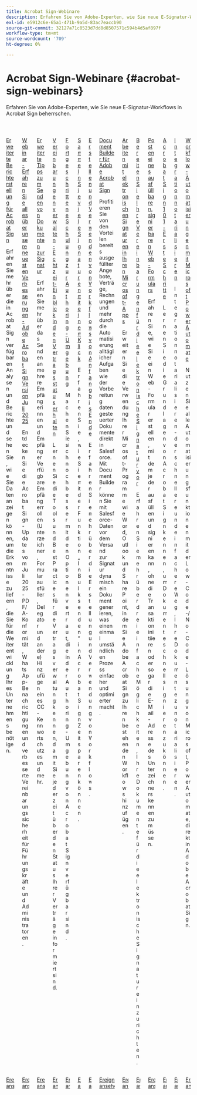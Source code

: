 ```yaml
---
title: Acrobat Sign-Webinare
description: Erfahren Sie von Adobe-Experten, wie Sie neue E-Signatur-Workflows in Acrobat Sign beherrschen.
exl-id: e5912c6e-65a1-471b-9a5d-83ac7eaccb90
source-git-commit: 32127a71c8523d7dd8d8507571c594b4d5af897f
workflow-type: tm+mt
source-wordcount: '709'
ht-degree: 0%

---
```


# Acrobat Sign-Webinare {#acrobat-sign-webinars}

Erfahren Sie von Adobe-Experten, wie Sie neue E-Signatur-Workflows in Acrobat Sign beherrschen.

<!-- CARDS

{cta  = Watch event}

* skill-builders/advanced-reporting.md
* skill-builders/acrobat-july-release.md
* skill-builders/advanced-sending-documents-signature.md
* skill-builders/agreement-status.md
* skill-builders/authoring-environment.md
* skill-builders/collect-signatures.md
* skill-builders/create-use-workflows.md
* skill-builders/document-builder.md
* skill-builders/e-signature-microsoft.md
* skill-builders/e-signature-setup.md
* skill-builders/fillable-signable-web-form.md
* skill-builders/getting-started.md
* skill-builders/notarize.md
* skill-builders/workflow-automations.md

-->
<!-- START CARDS HTML - DO NOT MODIFY BY HAND -->
<div class="columns">
    <div class="column is-half-tablet is-half-desktop is-one-third-widescreen" aria-label="Advanced Reporting for Acrobat Sign">
        <div class="card" style="height: 100%; display: flex; flex-direction: column; height: 100%;">
            <div class="card-image">
                <figure class="image x-is-16by9">
                    <a href="skill-builders/advanced-reporting.md" title="Erweiterte Berichterstellung für Acrobat Sign" target="_blank" rel="referrer">
                        <img class="is-bordered-r-small" src="https://video.tv.adobe.com/v/3428191/?format=jpeg&nocache=1757082643934" alt="Erweiterte Berichterstellung für Acrobat Sign"
                             style="width: 100%; aspect-ratio: 16 / 9; object-fit: cover; overflow: hidden; display: block; margin: auto;">
                    </a>
                </figure>
            </div>
            <div class="card-content is-padded-small" style="display: flex; flex-direction: column; flex-grow: 1; justify-content: space-between;">
                <div class="top-card-content">
                    <p class="headline is-size-6 has-text-weight-bold">
                        <a href="skill-builders/advanced-reporting.md" target="_blank" rel="referrer" title="Erweiterte Berichterstellung für Acrobat Sign">Erweiterte Berichterstellung für Acrobat Sign</a>
                    </p>
                    <p class="is-size-6">Erfahren Sie mehr über die in Acrobat Sign verfügbaren Analysen und Berichte und sehen Sie, wie Sie Daten anzeigen können, um die Erkenntnisse zu liefern, die Sie für die Weiterentwicklung Ihres Unternehmens benötigen.</p>
                </div>
                <a href="skill-builders/advanced-reporting.md" target="_blank" rel="referrer" class="spectrum-Button spectrum-Button--outline spectrum-Button--primary spectrum-Button--sizeM" style="align-self: flex-start; margin-top: 1rem;">
                    <span class="spectrum-Button-label has-no-wrap has-text-weight-bold">Ereignis ansehen</span>
                </a>
            </div>
        </div>
    </div>
    <div class="column is-half-tablet is-half-desktop is-one-third-widescreen" aria-label="Webinar - Learn all about our latest improvements - Adobe Acrobat Sign July Release 2025">
        <div class="card" style="height: 100%; display: flex; flex-direction: column; height: 100%;">
            <div class="card-image">
                <figure class="image x-is-16by9">
                    <a href="skill-builders/acrobat-july-release.md" title="Webinar - Erfahren Sie alles über unsere neuesten Verbesserungen - Adobe Acrobat Sign Version Juli 2025" target="_blank" rel="referrer">
                        <img class="is-bordered-r-small" src="https://video.tv.adobe.com/v/3473003/?format=jpeg&nocache=1757082643901" alt="Webinar - Erfahren Sie alles über unsere neuesten Verbesserungen - Adobe Acrobat Sign Version Juli 2025"
                             style="width: 100%; aspect-ratio: 16 / 9; object-fit: cover; overflow: hidden; display: block; margin: auto;">
                    </a>
                </figure>
            </div>
            <div class="card-content is-padded-small" style="display: flex; flex-direction: column; flex-grow: 1; justify-content: space-between;">
                <div class="top-card-content">
                    <p class="headline is-size-6 has-text-weight-bold">
                        <a href="skill-builders/acrobat-july-release.md" target="_blank" rel="referrer" title="Webinar - Erfahren Sie alles über unsere neuesten Verbesserungen - Adobe Acrobat Sign Version Juli 2025">Webinar - Erfahren Sie alles über unsere neuesten Verbesserungen - Adobe Acrobat Sign Version Juli 2025</a>
                    </p>
                    <p class="is-size-6">Entdecken Sie die Acrobat Sign-Updates vom Juli 2025 - PDF/A-Konformität, WhatsApp-Benachrichtigungen und verbesserte Vereinbarungssicherheit für Führungskräfte und Administratoren.</p>
                </div>
                <a href="skill-builders/acrobat-july-release.md" target="_blank" rel="referrer" class="spectrum-Button spectrum-Button--outline spectrum-Button--primary spectrum-Button--sizeM" style="align-self: flex-start; margin-top: 1rem;">
                    <span class="spectrum-Button-label has-no-wrap has-text-weight-bold">Ereignis ansehen</span>
                </a>
            </div>
        </div>
    </div>
    <div class="column is-half-tablet is-half-desktop is-one-third-widescreen" aria-label="Advanced Tips for Sending Documents for Signature">
        <div class="card" style="height: 100%; display: flex; flex-direction: column; height: 100%;">
            <div class="card-image">
                <figure class="image x-is-16by9">
                    <a href="skill-builders/advanced-sending-documents-signature.md" title="Erweiterte Tipps zum Senden von Dokumenten zur Signatur" target="_blank" rel="referrer">
                        <img class="is-bordered-r-small" src="https://video.tv.adobe.com/v/3428186/?format=jpeg&nocache=1757082643929" alt="Erweiterte Tipps zum Senden von Dokumenten zur Signatur"
                             style="width: 100%; aspect-ratio: 16 / 9; object-fit: cover; overflow: hidden; display: block; margin: auto;">
                    </a>
                </figure>
            </div>
            <div class="card-content is-padded-small" style="display: flex; flex-direction: column; flex-grow: 1; justify-content: space-between;">
                <div class="top-card-content">
                    <p class="headline is-size-6 has-text-weight-bold">
                        <a href="skill-builders/advanced-sending-documents-signature.md" target="_blank" rel="referrer" title="Erweiterte Tipps zum Senden von Dokumenten zur Signatur">Erweiterte Tipps zum Senden von Dokumenten zur Signatur</a>
                    </p>
                    <p class="is-size-6">Erfahren Sie mehr über das Senden an mehrere Empfängerinnen und Empfänger Verfügbare Empfängerrollen (Unterzeichner, Formularausfüller, Delegator und andere) Hinzufügen eines CC-Kennwortschutzes und mehr.</p>
                </div>
                <a href="skill-builders/advanced-sending-documents-signature.md" target="_blank" rel="referrer" class="spectrum-Button spectrum-Button--outline spectrum-Button--primary spectrum-Button--sizeM" style="align-self: flex-start; margin-top: 1rem;">
                    <span class="spectrum-Button-label has-no-wrap has-text-weight-bold">Ereignis ansehen</span>
                </a>
            </div>
        </div>
    </div>
    <div class="column is-half-tablet is-half-desktop is-one-third-widescreen" aria-label="Manage Agreements - Get Real-Time Visibility into Agreement Status">
        <div class="card" style="height: 100%; display: flex; flex-direction: column; height: 100%;">
            <div class="card-image">
                <figure class="image x-is-16by9">
                    <a href="skill-builders/agreement-status.md" title="Vereinbarungen verwalten - Echtzeit-Einblick in den Vertragsstatus erhalten" target="_blank" rel="referrer">
                        <img class="is-bordered-r-small" src="https://video.tv.adobe.com/v/3428190/?format=jpeg&nocache=1757082643906" alt="Vereinbarungen verwalten - Echtzeit-Einblick in den Vertragsstatus erhalten"
                             style="width: 100%; aspect-ratio: 16 / 9; object-fit: cover; overflow: hidden; display: block; margin: auto;">
                    </a>
                </figure>
            </div>
            <div class="card-content is-padded-small" style="display: flex; flex-direction: column; flex-grow: 1; justify-content: space-between;">
                <div class="top-card-content">
                    <p class="headline is-size-6 has-text-weight-bold">
                        <a href="skill-builders/agreement-status.md" target="_blank" rel="referrer" title="Vereinbarungen verwalten - Echtzeit-Einblick in den Vertragsstatus erhalten">Vereinbarungen verwalten - Echtzeit-Einblick in den Vertragsstatus erhalten</a>
                    </p>
                    <p class="is-size-6">Lernen Sie die Tools und Best Practices für die Vertragsverwaltung kennen, damit Sie jederzeit über den Status Ihrer Verträge informiert sind.</p>
                </div>
                <a href="skill-builders/agreement-status.md" target="_blank" rel="referrer" class="spectrum-Button spectrum-Button--outline spectrum-Button--primary spectrum-Button--sizeM" style="align-self: flex-start; margin-top: 1rem;">
                    <span class="spectrum-Button-label has-no-wrap has-text-weight-bold">Ereignis ansehen</span>
                </a>
            </div>
        </div>
    </div>
    <div class="column is-half-tablet is-half-desktop is-one-third-widescreen" aria-label="Advanced Training on Authoring Environment">
        <div class="card" style="height: 100%; display: flex; flex-direction: column; height: 100%;">
            <div class="card-image">
                <figure class="image x-is-16by9">
                    <a href="skill-builders/authoring-environment.md" title="Fortgeschrittene Schulung zur Authoring-Umgebung" target="_blank" rel="referrer">
                        <img class="is-bordered-r-small" src="https://video.tv.adobe.com/v/3428189/?format=jpeg&nocache=1757082643912" alt="Fortgeschrittene Schulung zur Authoring-Umgebung"
                             style="width: 100%; aspect-ratio: 16 / 9; object-fit: cover; overflow: hidden; display: block; margin: auto;">
                    </a>
                </figure>
            </div>
            <div class="card-content is-padded-small" style="display: flex; flex-direction: column; flex-grow: 1; justify-content: space-between;">
                <div class="top-card-content">
                    <p class="headline is-size-6 has-text-weight-bold">
                        <a href="skill-builders/authoring-environment.md" target="_blank" rel="referrer" title="Fortgeschrittene Schulung zur Authoring-Umgebung">Fortgeschrittene Schulung zur Authoring-Umgebung</a>
                    </p>
                    <p class="is-size-6">Machen Sie sich noch besser mit den Optionen vertraut, die in der Authoring-Umgebung von Acrobat Sign verfügbar sind.</p>
                </div>
                <a href="skill-builders/authoring-environment.md" target="_blank" rel="referrer" class="spectrum-Button spectrum-Button--outline spectrum-Button--primary spectrum-Button--sizeM" style="align-self: flex-start; margin-top: 1rem;">
                    <span class="spectrum-Button-label has-no-wrap has-text-weight-bold">Ereignis ansehen</span>
                </a>
            </div>
        </div>
    </div>
    <div class="column is-half-tablet is-half-desktop is-one-third-widescreen" aria-label="Collect Many Signatures with One Click">
        <div class="card" style="height: 100%; display: flex; flex-direction: column; height: 100%;">
            <div class="card-image">
                <figure class="image x-is-16by9">
                    <a href="skill-builders/collect-signatures.md" title="Sammeln vieler Signaturen mit einem Klick" target="_blank" rel="referrer">
                        <img class="is-bordered-r-small" src="https://video.tv.adobe.com/v/3428188/?format=jpeg&nocache=1757082643917" alt="Sammeln vieler Signaturen mit einem Klick"
                             style="width: 100%; aspect-ratio: 16 / 9; object-fit: cover; overflow: hidden; display: block; margin: auto;">
                    </a>
                </figure>
            </div>
            <div class="card-content is-padded-small" style="display: flex; flex-direction: column; flex-grow: 1; justify-content: space-between;">
                <div class="top-card-content">
                    <p class="headline is-size-6 has-text-weight-bold">
                        <a href="skill-builders/collect-signatures.md" target="_blank" rel="referrer" title="Sammeln vieler Signaturen mit einem Klick">Sammeln Sie viele Signaturen mit einem Klick</a>
                    </p>
                    <p class="is-size-6">Erfahren Sie, wie Sie mit der Funktion „In Bulk senden“ in Acrobat Sign Zeit sparen können.</p>
                </div>
                <a href="skill-builders/collect-signatures.md" target="_blank" rel="referrer" class="spectrum-Button spectrum-Button--outline spectrum-Button--primary spectrum-Button--sizeM" style="align-self: flex-start; margin-top: 1rem;">
                    <span class="spectrum-Button-label has-no-wrap has-text-weight-bold">Ereignis ansehen</span>
                </a>
            </div>
        </div>
    </div>
    <div class="column is-half-tablet is-half-desktop is-one-third-widescreen" aria-label="Creating and Using Workflows from Beginning to End">
        <div class="card" style="height: 100%; display: flex; flex-direction: column; height: 100%;">
            <div class="card-image">
                <figure class="image x-is-16by9">
                    <a href="skill-builders/create-use-workflows.md" title="Erstellen und Verwenden von Workflows von Anfang bis Ende" target="_blank" rel="referrer">
                        <img class="is-bordered-r-small" src="https://video.tv.adobe.com/v/3428192/?format=jpeg&nocache=1757082643940" alt="Erstellen und Verwenden von Workflows von Anfang bis Ende"
                             style="width: 100%; aspect-ratio: 16 / 9; object-fit: cover; overflow: hidden; display: block; margin: auto;">
                    </a>
                </figure>
            </div>
            <div class="card-content is-padded-small" style="display: flex; flex-direction: column; flex-grow: 1; justify-content: space-between;">
                <div class="top-card-content">
                    <p class="headline is-size-6 has-text-weight-bold">
                        <a href="skill-builders/create-use-workflows.md" target="_blank" rel="referrer" title="Erstellen und Verwenden von Workflows von Anfang bis Ende">Erstellen und Verwenden von Workflows von Anfang bis Ende</a>
                    </p>
                    <p class="is-size-6">Erfahren Sie mehr über die Erstellung und Verwendung von Workflows.</p>
                </div>
                <a href="skill-builders/create-use-workflows.md" target="_blank" rel="referrer" class="spectrum-Button spectrum-Button--outline spectrum-Button--primary spectrum-Button--sizeM" style="align-self: flex-start; margin-top: 1rem;">
                    <span class="spectrum-Button-label has-no-wrap has-text-weight-bold">Ereignis ansehen</span>
                </a>
            </div>
        </div>
    </div>
    <div class="column is-half-tablet is-half-desktop is-one-third-widescreen" aria-label="Document Builder for Adobe Acrobat Sign">
        <div class="card" style="height: 100%; display: flex; flex-direction: column; height: 100%;">
            <div class="card-image">
                <figure class="image x-is-16by9">
                    <a href="skill-builders/document-builder.md" title="Document Builder für Adobe Acrobat Sign" target="_blank" rel="referrer">
                        <img class="is-bordered-r-small" src="https://video.tv.adobe.com/v/3428193/?format=jpeg&nocache=1757082643924" alt="Document Builder für Adobe Acrobat Sign"
                             style="width: 100%; aspect-ratio: 16 / 9; object-fit: cover; overflow: hidden; display: block; margin: auto;">
                    </a>
                </figure>
            </div>
            <div class="card-content is-padded-small" style="display: flex; flex-direction: column; flex-grow: 1; justify-content: space-between;">
                <div class="top-card-content">
                    <p class="headline is-size-6 has-text-weight-bold">
                        <a href="skill-builders/document-builder.md" target="_blank" rel="referrer" title="Document Builder für Adobe Acrobat Sign">Document Builder für Adobe Acrobat Sign</a>
                    </p>
                    <p class="is-size-6">Profitieren Sie von den Vorteilen bereits ausgefüllter Angebote, Verträge, Rechnungen und mehr durch die Automatisierung alltäglicher Aufgaben wie der Vorbereitung datengesteuerter Dokumente direkt in Salesforce. Mit Document Builder können Sie mit Salesforce-Daten vor dem Versand zur Signatur dynamisch ein Dokument generieren, was einen einmal umständlichen Prozess einfacher und optimierter macht.</p>
                </div>
                <a href="skill-builders/document-builder.md" target="_blank" rel="referrer" class="spectrum-Button spectrum-Button--outline spectrum-Button--primary spectrum-Button--sizeM" style="align-self: flex-start; margin-top: 1rem;">
                    <span class="spectrum-Button-label has-no-wrap has-text-weight-bold">Ereignis ansehen</span>
                </a>
            </div>
        </div>
    </div>
    <div class="column is-half-tablet is-half-desktop is-one-third-widescreen" aria-label="Work with e-signatures in your Microsoft apps">
        <div class="card" style="height: 100%; display: flex; flex-direction: column; height: 100%;">
            <div class="card-image">
                <figure class="image x-is-16by9">
                    <a href="skill-builders/e-signature-microsoft.md" title="Arbeiten mit elektronischen Signaturen in Ihren Microsoft-Programmen" target="_blank" rel="referrer">
                        <img class="is-bordered-r-small" src="https://video.tv.adobe.com/v/3428185/?format=jpeg&nocache=1757082643952" alt="Arbeiten mit elektronischen Signaturen in Ihren Microsoft-Programmen"
                             style="width: 100%; aspect-ratio: 16 / 9; object-fit: cover; overflow: hidden; display: block; margin: auto;">
                    </a>
                </figure>
            </div>
            <div class="card-content is-padded-small" style="display: flex; flex-direction: column; flex-grow: 1; justify-content: space-between;">
                <div class="top-card-content">
                    <p class="headline is-size-6 has-text-weight-bold">
                        <a href="skill-builders/e-signature-microsoft.md" target="_blank" rel="referrer" title="Arbeiten mit elektronischen Signaturen in Ihren Microsoft-Programmen">Arbeiten mit elektronischen Signaturen in Ihren Microsoft-Apps</a>
                    </p>
                    <p class="is-size-6">Erweitern Sie die Verwendung Ihrer Microsoft-Programme wie Word, Outlook und SharePoint, indem Sie Adobe Acrobat Sign zu Ihren bestehenden Workflows hinzufügen.</p>
                </div>
                <a href="skill-builders/e-signature-microsoft.md" target="_blank" rel="referrer" class="spectrum-Button spectrum-Button--outline spectrum-Button--primary spectrum-Button--sizeM" style="align-self: flex-start; margin-top: 1rem;">
                    <span class="spectrum-Button-label has-no-wrap has-text-weight-bold">Ereignis ansehen</span>
                </a>
            </div>
        </div>
    </div>
    <div class="column is-half-tablet is-half-desktop is-one-third-widescreen" aria-label="Prepare Your Agreements for e-signature">
        <div class="card" style="height: 100%; display: flex; flex-direction: column; height: 100%;">
            <div class="card-image">
                <figure class="image x-is-16by9">
                    <a href="skill-builders/e-signature-setup.md" title="Vorbereiten Ihrer Vereinbarungen auf die elektronische Signatur" target="_blank" rel="referrer">
                        <img class="is-bordered-r-small" src="https://video.tv.adobe.com/v/3428184/?format=jpeg&nocache=1757082643958" alt="Vorbereiten Ihrer Vereinbarungen auf die elektronische Signatur"
                             style="width: 100%; aspect-ratio: 16 / 9; object-fit: cover; overflow: hidden; display: block; margin: auto;">
                    </a>
                </figure>
            </div>
            <div class="card-content is-padded-small" style="display: flex; flex-direction: column; flex-grow: 1; justify-content: space-between;">
                <div class="top-card-content">
                    <p class="headline is-size-6 has-text-weight-bold">
                        <a href="skill-builders/e-signature-setup.md" target="_blank" rel="referrer" title="Vorbereiten Ihrer Vereinbarungen auf die elektronische Signatur">Bereiten Sie Ihre Vereinbarungen für die elektronische Signatur vor</a>
                    </p>
                    <p class="is-size-6">Erfahren Sie mehr über drei einfache Möglichkeiten, Ihre Dokumente für die elektronische Signatur einzurichten.</p>
                </div>
                <a href="skill-builders/e-signature-setup.md" target="_blank" rel="referrer" class="spectrum-Button spectrum-Button--outline spectrum-Button--primary spectrum-Button--sizeM" style="align-self: flex-start; margin-top: 1rem;">
                    <span class="spectrum-Button-label has-no-wrap has-text-weight-bold">Ereignis ansehen</span>
                </a>
            </div>
        </div>
    </div>
    <div class="column is-half-tablet is-half-desktop is-one-third-widescreen" aria-label="Post a Fillable, Signable Web Form">
        <div class="card" style="height: 100%; display: flex; flex-direction: column; height: 100%;">
            <div class="card-image">
                <figure class="image x-is-16by9">
                    <a href="skill-builders/fillable-signable-web-form.md" title="Posten eines ausfüllbaren, signierbaren Web-Formulars" target="_blank" rel="referrer">
                        <img class="is-bordered-r-small" src="https://video.tv.adobe.com/v/3428187/?format=jpeg&nocache=1757082643946" alt="Posten eines ausfüllbaren, signierbaren Web-Formulars"
                             style="width: 100%; aspect-ratio: 16 / 9; object-fit: cover; overflow: hidden; display: block; margin: auto;">
                    </a>
                </figure>
            </div>
            <div class="card-content is-padded-small" style="display: flex; flex-direction: column; flex-grow: 1; justify-content: space-between;">
                <div class="top-card-content">
                    <p class="headline is-size-6 has-text-weight-bold">
                        <a href="skill-builders/fillable-signable-web-form.md" target="_blank" rel="referrer" title="Posten eines ausfüllbaren, signierbaren Web-Formulars">Posten eines ausfüllbaren, signierbaren Web-Formulars</a>
                    </p>
                    <p class="is-size-6">Erfahren Sie, wie Sie ein Web-Formular erstellen, mit dem jeder ausfüllen und signieren kann, ohne die Transaktion initiieren oder sogar die E-Mail-Adresse des Unterzeichners kennen zu müssen.</p>
                </div>
                <a href="skill-builders/fillable-signable-web-form.md" target="_blank" rel="referrer" class="spectrum-Button spectrum-Button--outline spectrum-Button--primary spectrum-Button--sizeM" style="align-self: flex-start; margin-top: 1rem;">
                    <span class="spectrum-Button-label has-no-wrap has-text-weight-bold">Ereignis ansehen</span>
                </a>
            </div>
        </div>
    </div>
    <div class="column is-half-tablet is-half-desktop is-one-third-widescreen" aria-label="Acrobat Sign 101 - Getting Started">
        <div class="card" style="height: 100%; display: flex; flex-direction: column; height: 100%;">
            <div class="card-image">
                <figure class="image x-is-16by9">
                    <a href="skill-builders/getting-started.md" title="Acrobat Sign 101 - Erste Schritte" target="_blank" rel="referrer">
                        <img class="is-bordered-r-small" src="https://video.tv.adobe.com/v/3428183/?format=jpeg&nocache=1757082643968" alt="Acrobat Sign 101 - Erste Schritte"
                             style="width: 100%; aspect-ratio: 16 / 9; object-fit: cover; overflow: hidden; display: block; margin: auto;">
                    </a>
                </figure>
            </div>
            <div class="card-content is-padded-small" style="display: flex; flex-direction: column; flex-grow: 1; justify-content: space-between;">
                <div class="top-card-content">
                    <p class="headline is-size-6 has-text-weight-bold">
                        <a href="skill-builders/getting-started.md" target="_blank" rel="referrer" title="Acrobat Sign 101 - Erste Schritte">Acrobat Sign 101 - Erste Schritte</a>
                    </p>
                    <p class="is-size-6">Lernen Sie die Grundlagen von Acrobat Sign kennen, um Dokumente schnell signieren zu können.</p>
                </div>
                <a href="skill-builders/getting-started.md" target="_blank" rel="referrer" class="spectrum-Button spectrum-Button--outline spectrum-Button--primary spectrum-Button--sizeM" style="align-self: flex-start; margin-top: 1rem;">
                    <span class="spectrum-Button-label has-no-wrap has-text-weight-bold">Ereignis ansehen</span>
                </a>
            </div>
        </div>
    </div>
    <div class="column is-half-tablet is-half-desktop is-one-third-widescreen" aria-label="Notarize Integration">
        <div class="card" style="height: 100%; display: flex; flex-direction: column; height: 100%;">
            <div class="card-image">
                <figure class="image x-is-16by9">
                    <a href="skill-builders/notarize.md" title="Integration notariell bestätigen" target="_blank" rel="referrer">
                        <img class="is-bordered-r-small" src="https://video.tv.adobe.com/v/3428195/?format=jpeg&nocache=1757082643963" alt="Integration notariell bestätigen"
                             style="width: 100%; aspect-ratio: 16 / 9; object-fit: cover; overflow: hidden; display: block; margin: auto;">
                    </a>
                </figure>
            </div>
            <div class="card-content is-padded-small" style="display: flex; flex-direction: column; flex-grow: 1; justify-content: space-between;">
                <div class="top-card-content">
                    <p class="headline is-size-6 has-text-weight-bold">
                        <a href="skill-builders/notarize.md" target="_blank" rel="referrer" title="Integration notariell bestätigen">Integration notarialisieren</a>
                    </p>
                    <p class="is-size-6">Integration notarialisieren - der schnellere und einfachere Weg, Ihre Dokumente zu notarialisieren.</p>
                </div>
                <a href="skill-builders/notarize.md" target="_blank" rel="referrer" class="spectrum-Button spectrum-Button--outline spectrum-Button--primary spectrum-Button--sizeM" style="align-self: flex-start; margin-top: 1rem;">
                    <span class="spectrum-Button-label has-no-wrap has-text-weight-bold">Ereignis ansehen</span>
                </a>
            </div>
        </div>
    </div>
    <div class="column is-half-tablet is-half-desktop is-one-third-widescreen" aria-label="Workflow Automations Powered by Microsoft Power Automate">
        <div class="card" style="height: 100%; display: flex; flex-direction: column; height: 100%;">
            <div class="card-image">
                <figure class="image x-is-16by9">
                    <a href="skill-builders/workflow-automations.md" title="Workflow-Automatisierungen mit Microsoft Power Automate" target="_blank" rel="referrer">
                        <img class="is-bordered-r-small" src="https://video.tv.adobe.com/v/3428194/?format=jpeg&nocache=1757082643971" alt="Workflow-Automatisierungen mit Microsoft Power Automate"
                             style="width: 100%; aspect-ratio: 16 / 9; object-fit: cover; overflow: hidden; display: block; margin: auto;">
                    </a>
                </figure>
            </div>
            <div class="card-content is-padded-small" style="display: flex; flex-direction: column; flex-grow: 1; justify-content: space-between;">
                <div class="top-card-content">
                    <p class="headline is-size-6 has-text-weight-bold">
                        <a href="skill-builders/workflow-automations.md" target="_blank" rel="referrer" title="Workflow-Automatisierungen mit Microsoft Power Automate">Workflow-Automatisierungen mit Microsoft Power Automate</a>
                    </p>
                    <p class="is-size-6">Nutzen Sie alle Automatisierungsfunktionen mit der Low-Code-/No-Code-Lösung von Microsoft, Power Automate, direkt in Adobe Acrobat Sign.</p>
                </div>
                <a href="skill-builders/workflow-automations.md" target="_blank" rel="referrer" class="spectrum-Button spectrum-Button--outline spectrum-Button--primary spectrum-Button--sizeM" style="align-self: flex-start; margin-top: 1rem;">
                    <span class="spectrum-Button-label has-no-wrap has-text-weight-bold">Ereignis ansehen</span>
                </a>
            </div>
        </div>
    </div>
</div>
<!-- END CARDS HTML - DO NOT MODIFY BY HAND -->


